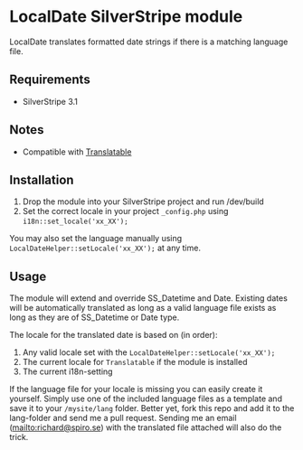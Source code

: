 # LocalDate SilverStripe module

LocalDate translates formatted date strings if there is a matching language file.

## Requirements

* SilverStripe 3.1

## Notes

* Compatible with [Translatable](https://github.com/silverstripe/silverstripe-translatable)

## Installation

1. Drop the module into your SilverStripe project and run /dev/build
2. Set the correct locale in your project `_config.php` using `i18n::set_locale('xx_XX');`

You may also set the language manually using `LocalDateHelper::setLocale('xx_XX');` at any time.

## Usage

The module will extend and override SS_Datetime and Date. Existing dates will be automatically translated as long as a valid language file exists as long as they are of SS_Datetime or Date type.

The locale for the translated date is based on (in order):
1. Any valid locale set with the `LocalDateHelper::setLocale('xx_XX');`
2. The current locale for `Translatable` if the module is installed
3. The current i18n-setting

If the language file for your locale is missing you can easily create it yourself. Simply use one of the included language files as a template and save it to your `/mysite/lang` folder. Better yet, fork this repo and add it to the lang-folder and send me a pull request. Sending me an email (<mailto:richard@spiro.se>) with the translated file attached will also do the trick.
